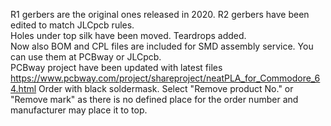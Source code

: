 R1 gerbers are the original ones released in 2020. R2 gerbers have been edited to match JLCpcb rules.<br/>
Holes under top silk have been moved. Teardrops added.<br/>
Now also BOM and CPL files are included for SMD assembly service. You can use them at PCBway or JLCpcb. <br/>
PCBway project have been updated with latest files https://www.pcbway.com/project/shareproject/neatPLA_for_Commodore_64.html
Order with black soldermask. Select "Remove product No." or "Remove mark" as there is no defined place for the order number and manufacturer may place it to top.
